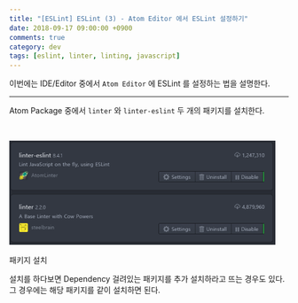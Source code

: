 ```yaml
---
title: "[ESLint] ESLint (3) - Atom Editor 에서 ESLint 설정하기"
date: 2018-09-17 09:00:00 +0900
comments: true
category: dev
tags: [eslint, linter, linting, javascript]
---
```


이번에는 IDE/Editor 중에서 `Atom Editor` 에 ESLint 를 설정하는 법을 설명한다.

---

Atom Package 중에서 `linter` 와 `linter-eslint` 두 개의 패키지를 설치한다.

<br/>

<p class="center"><img class="radius center" style="width:30rem;" src="/dev/33/package.png"></p>

<p class="center desc">패키지 설치</p>

설치를 하다보면 Dependency 걸려있는 패키지를 추가 설치하라고 뜨는 경우도 있다.
그 경우에는 해당 패키지를 같이 설치하면 된다.
